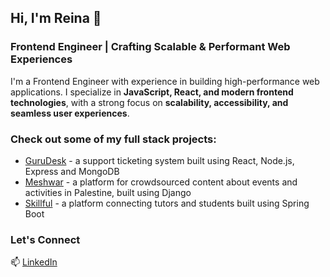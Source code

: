 ## Hi, I'm Reina 👋

### Frontend Engineer | Crafting Scalable & Performant Web Experiences


I'm a Frontend Engineer with experience in building high-performance web applications. I specialize in **JavaScript, React, and modern frontend technologies**, with a strong focus on **scalability, accessibility, and seamless user experiences**.


### Check out some of my full stack projects: 
- [GuruDesk](https://github.com/reinahandal/GuruDesk) - a support ticketing system built using React, Node.js, Express and MongoDB
- [Meshwar](https://github.com/reinahandal/meshwar) - a platform for crowdsourced content about events and activities in Palestine, built using Django
- [Skillful](https://github.com/reinahandal/skillful_project) - a platform connecting tutors and students built using Spring Boot


### Let's Connect  
📫 [LinkedIn]([your-linkedin-url](https://www.linkedin.com/in/reina-handal/)) 
